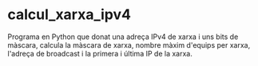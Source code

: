 # calcul_xarxa_ipv4
Programa en Python que donat una adreça IPv4 de xarxa i uns bits de màscara, calcula la màscara de xarxa, nombre màxim d'equips per xarxa, l'adreça de broadcast i la primera i última IP de la xarxa.
